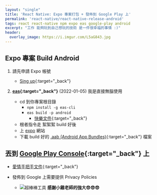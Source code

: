 ```yaml
---
layout: "single"
title: 'React Native: Expo 專案打包 + 發佈到 Google Play 上'
permalink: 'react-native/react-native-release-android'
tags: react react-native npm expo eas google-play android
excerpt: "工作 能夠玩到自己想玩的技術 是一件很幸福的事情 :)"
header:
  overlay_image: https://i.imgur.com/L5aG843.jpg
---
```



## Expo 專案 Build Android  

1. 請先申請 Expo 帳號
   - [Sing up](https://expo.dev/signup){:target="_back"}

2. **[eas](https://github.com/expo/eas-cli){:target="_back"}** (2022-01-05) 我是直接無腦使用
    - cd 到你專案根目錄
        - `npm install -g eas-cli`
        - `eas build -p android`
            - [快樂文件](https://docs.expo.dev/build/setup/){:target="_back"}
    - 根者指令走 絮絮絮 build 好後 
    - 上 [expo](https://expo.dev/) 網站 
    - 下載 build 好的  [.aab (Android App Bundles)](https://developer.android.com/guide/app-bundle){:target="_back"} 檔案

## 丟到 [Google Play Console](https://play.google.com/console/about/){:target="_back"} 上       
   - [愛情手把手文件](https://github.com/expo/fyi/blob/master/first-android-submission.md){:target="_back"}

   - 發佈到 Google 上需要提供 Privacy Policies 
      - ![超棒棒工具](https://app.privacypolicies.com/) **感謝小雞老師的強大😎😎😎**